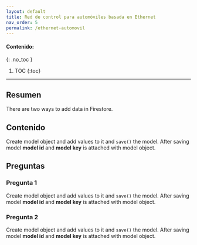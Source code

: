 ```yaml
---
layout: default
title: Red de control para automóviles basada en Ethernet
nav_order: 5
permalink: /ethernet-automovil
---
```

#### Contenido:
{: .no_toc }

1. TOC
{:toc}

---


## Resumen
There are two ways to add data in Firestore.

## Contenido
Create model object and add values to it and `save()` the model. After saving model **model id** and 
**model key** is attached with model object.


## Preguntas

### Pregunta 1
Create model object and add values to it and `save()` the model. After saving model **model id** and 
**model key** is attached with model object.

### Pregunta 2
Create model object and add values to it and `save()` the model. After saving model **model id** and 
**model key** is attached with model object.
